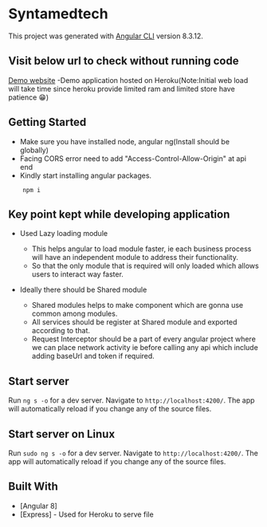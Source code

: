 # Syntamedtech

This project was generated with [Angular CLI](https://github.com/angular/angular-cli) version 8.3.12.


## Visit below url to check without running code
[Demo website](https://demo-enroll.herokuapp.com/) -Demo application hosted on Heroku(Note:Initial web load will take time since heroku provide limited ram and limited store have patience 😁)



## Getting Started
* Make sure you have installed node, angular ng(Install should be globally)
* Facing CORS error need to add "Access-Control-Allow-Origin" at api end
* Kindly start installing angular packages.
```
    npm i
```

## Key point kept while developing application
* Used Lazy loading module
  - This helps angular to load module faster, ie each business process will have an independent module to address their functionality.
  - So that the only module that is required will only loaded which allows users to interact way faster.

* Ideally there should be Shared module
  - Shared modules helps to make component which are gonna use common among modules.
  - All services should be register at Shared module and exported according to that.
  - Request Interceptor should be a part of every angular project where we can place network activity ie before calling any api which include adding baseUrl and token if required.

## Start server

Run `ng s -o` for a dev server. Navigate to `http://localhost:4200/`. The app will automatically reload if you change any of the source files.

## Start server on Linux
Run `sudo ng s -o` for a dev server. Navigate to `http://localhost:4200/`. The app will automatically reload if you change any of the source files.

## Built With
* [Angular 8]
* [Express] - Used for Heroku to serve file
